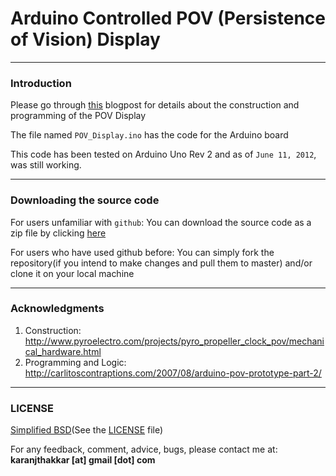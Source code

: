 # Arduino Controlled POV (Persistence of Vision) Display

---

### Introduction

Please go through [this](http://karanjthakkar.wordpress.com/2012/06/11/arduino-controlled-pov-display/) blogpost for details about the construction and programming of the POV Display

The file named ``POV_Display.ino`` has the code for the Arduino board

This code has been tested on Arduino Uno Rev 2 and as of `June 11, 2012`, was still working.

---

### Downloading the source code

For users unfamiliar with `github`: You can download the source code as a zip file by clicking [here](https://github.com/karanjthakkar/Arduino-POV/archive/master.zip)

For users who have used github before: You can simply fork the repository(if you intend to make changes and pull them to master) and/or clone it on your local machine

---

### Acknowledgments

1. Construction: http://www.pyroelectro.com/projects/pyro_propeller_clock_pov/mechanical_hardware.html
2. Programming and Logic: http://carlitoscontraptions.com/2007/08/arduino-pov-prototype-part-2/

---

### LICENSE

[Simplified BSD](http://en.wikipedia.org/wiki/BSD_licenses#2-clause_license_.28.22Simplified_BSD_License.22_or_.22FreeBSD_License.22.29)(See the [LICENSE](https://github.com/karanjthakkar/Arduino-POV/blob/master/LICENSE.txt) file)

For any feedback, comment, advice, bugs, please contact me at:
**karanjthakkar [at] gmail [dot] com**

